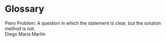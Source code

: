 # Glossary

Piero
Problem: A question in which the statement is clear, but the solution method is not.  
Diego
Maria
Martin
